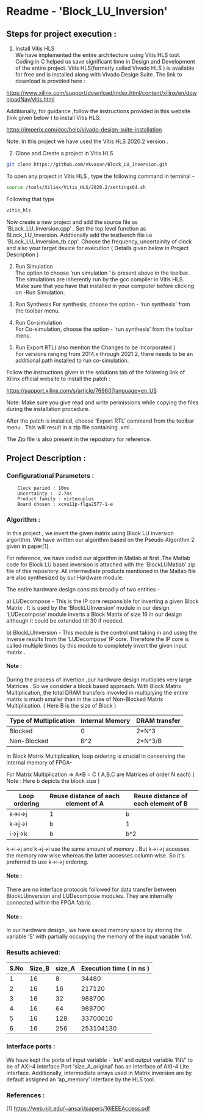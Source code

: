 # Readme - 'Block_LU_Inversion'


## Steps for project execution : 
1. Install Vitis HLS\
We have implemented the entire architecture using Vitis HLS tool. Coding in C helped us save significant time in Design and Development of the entire project. Vitis HLS(formerly called Vivado HLS ) is available for free and is installed along with Vivado Design Suite. The link to download is provided here : 

https://www.xilinx.com/support/download/index.html/content/xilinx/en/downloadNav/vitis.html

Additionally, for guidance ,follow the instructions provided in this website (link given below ) to install Vitis HLS.

https://imperix.com/doc/help/vivado-design-suite-installation

Note: In this project we have used the Vitis HLS 2020.2 version . 

2. Clone and Create a project in Vitis HLS 
```sh
git clone https://github.com/vkvasan/Block_LU_Inversion.git
```	

To open any project in Vitis HLS , type the following command in terminal - 
```sh
source /tools/Xilinx/Vitis_HLS/2020.2/settings64.sh 
```

Following that type

```sh	
vitis_hls
```
Now create a new project and add the source file as 'BLock_LU_Inversion.cpp' . Set the top level function as BLock_LU_Inversion. Addtionally add the testbench file i.e 'BLock_LU_Inversion_tb.cpp'.
Choose the frequency, uncertainity of clock and also your target device for execution ( Details given below in Project Description )
	
2. Run Simulation\
The option to choose ‘run simulation ‘ is present above in the toolbar. The simulations are inherently run by the gcc compiler in Vitis HLS. Make sure that you have that installed in your computer before clicking on -Run Simulation.
	
3. Run Synthesis 
For synthesis, choose the option - ‘run synthesis’ from the toolbar menu.

4. Run Co-simulation\
For Co-simulation, choose the option - ‘run synthesis’ from the toolbar menu.

5. Run Export RTL( also mention the Changes to be incorporated )\
For versions ranging from 2014.x through 2021.2, there needs to be an additional path installed to run co-simulation. 

Follow the instructions given in the solutions tab of the following link of Xilinx official website to install the patch : 
 
https://support.xilinx.com/s/article/76960?language=en_US

Note: Make sure you give read and write permissions while copying the files during the installation procedure. 

After the patch is installed, choose ‘Export RTL’ command from the toolbar menu . 
This will result in a zip file containing .xml . 

The Zip file is also present in the repository for reference. 


## Project Description : 

### Configurational Parameters : 
		Clock period : 10ns
		Uncertainty :  2.7ns 
		Product family : virtexuplus
		Board chosen : xcvu11p-flga2577-1-e
### Algorithm : 
In this project , we invert the given matrix using Block LU inversion algorithm. We have written our algorithm based on the Pseudo Algorithm 2 given in paper[1].  

For reference, we have coded our algorithm in Matlab at first .The Matlab code for Block LU based inversion is attached with the 'BlockLUMatlab' zip file of this repository. All intermediate products mentioned in the Matlab file are also synthesized by our Hardware module. 

The entire hardware design consists broadly of two entities - 

a) LUDecompose - This is the IP core responsible for inverting a given Block Matrix . It  is used by the ‘BlockLUInversion’ module in our design. ‘LUDecompose’ module inverts a Block Matrix of size 16 in our design although it could be extended till 30 if needed. 

b) BlockLUInversion - This module is the control unit taking in and using the Inverse results from the ‘LUDecompose’ IP core. Therefore the IP core is called multiple times by this module to completely invert the given input matrix . 

#### Note : 
During the process of invertion ,our hardware design multiplies very large Matrices . So we consider a block based approach. With Block Matrix Multiplication, the total DRAM transfers invovled in multiplying the entire matrix is much smaller than in the case of Non-Blocked Matrix Multiplication. ( Here B is the size of Block )

| Type of Multiplication | Internal Memory | DRAM transfer |
| --------------- | --------------- | --------------- |
| Blocked | 0 | 2*N^3 |
| Non-Blocked | B^2 | 2*N^3/B |

In Block Matrix Multiplication, loop ordering is crucial in conserving the internal memory of FPGA- 
 
For Matrix Multiplication => A*B = C ( A,B,C are Matrices of order N each) 
( Note : Here b depicts the block size ) 

| Loop ordering | Reuse distance of each element of A | Reuse distance of each element of B |
| --------------- | --------------- | --------------- |
| k->i->j | 1 | b |
| k->j->i | b | 1 |
| i->j->k | b | b^2 |



k->i->j and k->j->i use the same amount of memory . But k->i->j accesses the memory row wise whereas the latter accesses column wise. So it's preferred to use k->i->j ordering. 
#### Note : 
There are no interface protocols followed for data transfer between BlockLUinversion and LUDecompose modules. They are internally connected within the FPGA fabric . 

#### Note : 
In our hardware design , we have saved memory space by storing the variable ‘S’ with partially occupying the memory of the input variable  ‘inA’. 

### Results achieved:
| S.No | Size_B | size_A | Execution time  ( in ns ) |
| --------------- | --------------- | --------------- | --------------- |
| 1 | 16 | 8 | 34480 |
| 2 | 16 | 16 | 217120 |
| 3 | 16 | 32 | 988700 |
| 4 | 16 | 64 | 988700 |
| 5 | 16 | 128 | 33700010 |
| 6 | 16 | 256 | 253104130 |

### Interface ports : 

We have kept the ports of input variable - ‘inA’ and output variable ‘INV’ to be of AXI-4 interface.Port 'size_A_original' has an interface of AXI-4 Lite interface. Additionally, intermediate arrays used in Matrix inversion are by default assigned an ‘ap_memory’ interface by the HLS tool.   
### References : 
[1] https://web.njit.edu/~ansari/papers/16IEEEAccess.pdf





